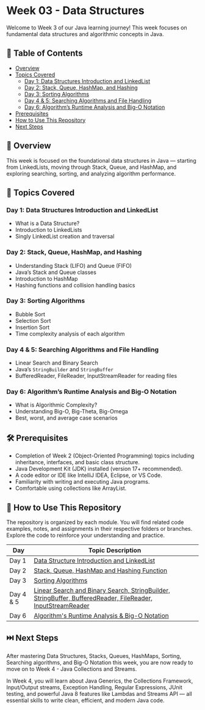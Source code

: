 # Week 03 - Data Structures

Welcome to Week 3 of our Java learning journey! This week focuses on fundamental data structures and algorithmic concepts in Java.

## 📑 Table of Contents
- [Overview](#-overview)
- [Topics Covered](#-topics-covered)
  - [Day 1: Data Structures Introduction and LinkedList](#day-1-data-structures-introduction-and-linkedlist)
  - [Day 2: Stack, Queue, HashMap, and Hashing](#day-2-stack-queue-hashmap-and-hashing)
  - [Day 3: Sorting Algorithms](#day-3-sorting-algorithms)
  - [Day 4 & 5: Searching Algorithms and File Handling](#day-4--5-searching-algorithms-and-file-handling)
  - [Day 6: Algorithm’s Runtime Analysis and Big-O Notation](#day-6-algorithms-runtime-analysis-and-big-o-notation)
- [Prerequisites](#-prerequisites)
- [How to Use This Repository](#-how-to-use-this-repository)
- [Next Steps](#-next-steps)

## 🧠 Overview

This week is focused on the foundational data structures in Java — starting from LinkedLists, moving through Stack, Queue, and HashMap, and exploring searching, sorting, and analyzing algorithm performance.

## 📘 Topics Covered

### Day 1: Data Structures Introduction and LinkedList
- What is a Data Structure?
- Introduction to LinkedLists
- Singly LinkedList creation and traversal

### Day 2: Stack, Queue, HashMap, and Hashing
- Understanding Stack (LIFO) and Queue (FIFO)
- Java’s Stack and Queue classes
- Introduction to HashMap
- Hashing functions and collision handling basics

### Day 3: Sorting Algorithms
- Bubble Sort
- Selection Sort
- Insertion Sort
- Time complexity analysis of each algorithm

### Day 4 & 5: Searching Algorithms and File Handling
- Linear Search and Binary Search
- Java’s `StringBuilder` and `StringBuffer`
- BufferedReader, FileReader, InputStreamReader for reading files

### Day 6: Algorithm’s Runtime Analysis and Big-O Notation
- What is Algorithmic Complexity?
- Understanding Big-O, Big-Theta, Big-Omega
- Best, worst, and average case scenarios

## 🛠️ Prerequisites

- Completion of Week 2 (Object-Oriented Programming) topics including inheritance, interfaces, and basic class structure.
- Java Development Kit (JDK) installed (version 17+ recommended).
- A code editor or IDE like IntelliJ IDEA, Eclipse, or VS Code.
- Familiarity with writing and executing Java programs.
- Comfortable using collections like ArrayList.

## 📂 How to Use This Repository

The repository is organized by each module. You will find related code examples, notes, and assignments in their respective folders or branches. Explore the code to reinforce your understanding and practice.

| Day       | Topic Description                                                                                                                                   |
|-----------|-----------------------------------------------------------------------------------------------------------------------------------------------------|
| Day 1     | [Data Structure Introduction and LinkedList](https://github.com/amprajasri/Week3-Data-Structures/tree/day1-Linkedlist)                             |
| Day 2     | [Stack, Queue, HashMap and Hashing Function](https://github.com/amprajasri/Week3-Data-Structures/tree/day2-stack-queue-Hashmap)                    |
| Day 3     | [Sorting Algorithms](https://github.com/amprajasri/Week3-Data-Structures/tree/day3-sortingAlgorithm)                                                |
| Day 4 & 5 | [Linear Search and Binary Search, StringBuilder, StringBuffer, BufferedReader, FileReader, InputStreamReader](https://github.com/amprajasri/Week3-Data-Structures/tree/day4-sorting-searching) |
| Day 6     | [Algorithm's Runtime Analysis & Big-O Notation](https://github.com/amprajasri/Week3-Data-Structures/tree/day5-runtime-analysis)                     |

## ⏭️ Next Steps

After mastering Data Structures, Stacks, Queues, HashMaps, Sorting, Searching algorithms, and Big-O Notation this week, you are now ready to move on to Week 4 - Java Collections and Streams.

In Week 4, you will learn about Java Generics, the Collections Framework, Input/Output streams, Exception Handling, Regular Expressions, JUnit testing, and powerful Java 8 features like Lambdas and Streams API — all essential skills to write clean, efficient, and modern Java code.
